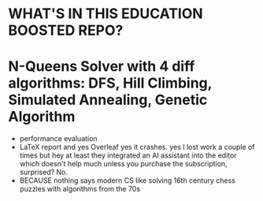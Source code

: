 # WHAT'S IN THIS EDUCATION BOOSTED REPO?
# N-Queens Solver with 4 diff algorithms: DFS, Hill Climbing, Simulated Annealing, Genetic Algorithm
- performance evaluation
- LaTeX report and yes Overleaf yes it crashes. yes I lost work a couple of times but hey at least they integrated an AI assistant into the editor which doesn't help much unless you purchase the subscription, surprised? No.
- BECAUSE nothing says modern CS like solving 16th century chess puzzles with algorithms from the 70s

